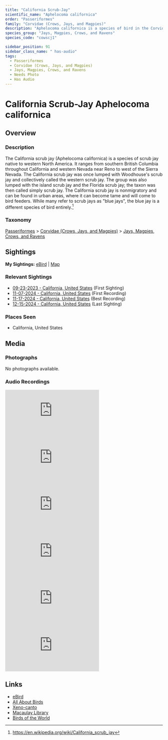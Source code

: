 ```yaml
---
title: "California Scrub-Jay"
scientific_name: "Aphelocoma californica"
order: "Passeriformes"
family: "Corvidae (Crows, Jays, and Magpies)"
description: "Aphelocoma californica is a species of bird in the Corvidae (Crows, Jays, and Magpies) family. It has been observed 20 times. It has been recorded."
species_group: "Jays, Magpies, Crows, and Ravens"
species_code: "cowscj1"

sidebar_position: 91
sidebar_class_name: " has-audio"
tags: 
  - Passeriformes
  - Corvidae (Crows, Jays, and Magpies)
  - Jays, Magpies, Crows, and Ravens
  - Needs Photo
  - Has Audio
---
```


# California Scrub-Jay <span className='sci_name'>Aphelocoma californica</span>

## Overview

### Description
The California scrub jay (Aphelocoma californica) is a species of scrub jay native to western North America. It ranges from southern British Columbia throughout California and western Nevada near Reno to west of the Sierra Nevada.  The California scrub jay was once lumped with Woodhouse's scrub jay and collectively called the western scrub jay. The group was also lumped with the island scrub jay and the Florida scrub jay; the taxon was then called simply scrub jay. The California scrub jay is nonmigratory and can be found in urban areas, where it can become tame and will come to bird feeders. While many refer to scrub jays as "blue jays", the blue jay is a different species of bird entirely.[^1]

[^1]: https://en.wikipedia.org/wiki/California_scrub_jay

### Taxonomy
[Passeriformes](/tags/passeriformes) > [Corvidae (Crows, Jays, and Magpies)](/tags/corvidae-crows-jays-and-magpies) > [Jays, Magpies, Crows, and Ravens](/tags/jays-magpies-crows-and-ravens)


## Sightings

**My Sightings:** [eBird](https://ebird.org/lifelist?r=world&time=life&spp=cowscj1) | [Map](/map?species_code=cowscj1)

### Relevant Sightings

* [09-23-2023 - California, United States](https://ebird.org/checklist/S150584251) (First Sighting)
* [11-07-2024 - California, United States](https://ebird.org/checklist/S203225147) (First Recording)
* [11-17-2024 - California, United States](https://ebird.org/checklist/S202811385) (Best Recording)
* [12-15-2024 - California, United States](https://ebird.org/checklist/S205522237) (Last Sighting)

### Places Seen

* California, United States



## Media
### Photographs
No photographs available.

### Audio Recordings
<iframe className="audio_iframe" src="https://macaulaylibrary.org/asset/626559393/embed" frameBorder="0" allowFullScreen></iframe>
<iframe className="audio_iframe" src="https://macaulaylibrary.org/asset/626557545/embed" frameBorder="0" allowFullScreen></iframe>
<iframe className="audio_iframe" src="https://macaulaylibrary.org/asset/626557548/embed" frameBorder="0" allowFullScreen></iframe>
<iframe className="audio_iframe" src="https://macaulaylibrary.org/asset/626447081/embed" frameBorder="0" allowFullScreen></iframe>
<iframe className="audio_iframe" src="https://macaulaylibrary.org/asset/627274788/embed" frameBorder="0" allowFullScreen></iframe>
<iframe className="audio_iframe" src="https://macaulaylibrary.org/asset/627593195/embed" frameBorder="0" allowFullScreen></iframe>

## Links
* [eBird](https://ebird.org/species/cowscj1) 
* [All About Birds](https://www.allaboutbirds.org/guide/cowscj1) 
* [Xeno-canto](https://www.xeno-canto.org/species/aphelocoma-californica) 
* [Macaulay Library](https://search.macaulaylibrary.org/catalog?taxonCode=cowscj1&sort=rating_rank_desc)
* [Birds of the World](https://birdsoftheworld.org/bow/species/cowscj1)
